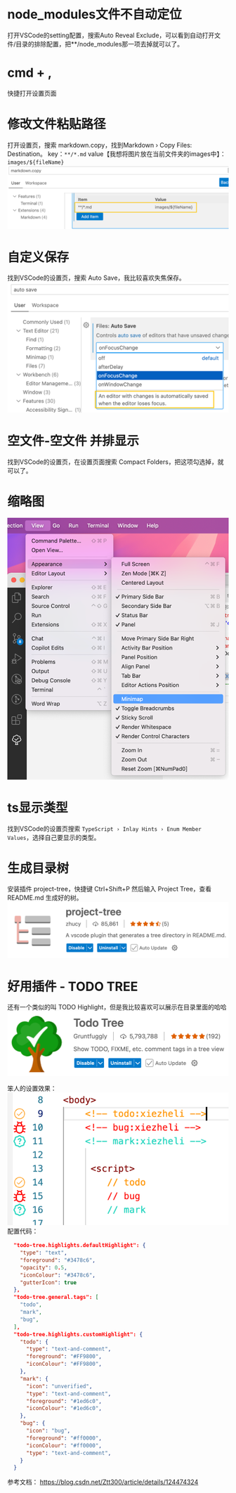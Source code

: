 # node_modules文件不自动定位
打开VSCode的setting配置，搜索Auto Reveal Exclude，可以看到自动打开文件/目录的排除配置，把**/node_modules那一项去掉就可以了。

# cmd + ,
快捷打开设置页面

# 修改文件粘贴路径
打开设置页，搜索 markdown.copy，找到Markdown › Copy Files: Destination。
key：```**/*.md```
value【我想将图片放在当前文件夹的images中】：```images/${fileName}```
![mdcopy](images/image.png)


# 自定义保存
找到VSCode的设置页，搜索 Auto Save，我比较喜欢失焦保存。
![autosave](images/image-1.png)

# 空文件-空文件 并排显示
找到VSCode的设置页，在设置页面搜索 Compact Folders，把这项勾选掉，就可以了。

# 缩略图
![suoluetu](images/image-4.png)

# ts显示类型
找到VSCode的设置页搜索 ```TypeScript › Inlay Hints › Enum Member Values```，选择自己要显示的类型。

# 生成目录树
安装插件 project-tree，快捷键 Ctrl+Shift+P 然后输入 Project Tree，查看 README.md 生成好的树。
![projecttree](images/image-2.png)

# 好用插件 - TODO TREE
还有一个类似的叫 TODO Highlight，但是我比较喜欢可以展示在目录里面的哈哈
![todotree](images/image-3.png)

笨人的设置效果：
![xiaoguo](images/image-5.png)
配置代码：
```json
  "todo-tree.highlights.defaultHighlight": {
    "type": "text",
    "foreground": "#3478c6",
    "opacity": 0.5,
    "iconColour": "#3478c6",
    "gutterIcon": true
  },
  "todo-tree.general.tags": [
    "todo",
    "mark",
    "bug",
  ],
  "todo-tree.highlights.customHighlight": {
    "todo": {
      "type": "text-and-comment",
      "foreground": "#FF9800",
      "iconColour": "#FF9800",
    },
    "mark": {
      "icon": "unverified",
      "type": "text-and-comment",
      "foreground": "#1ed6c0",
      "iconColour": "#1ed6c0",
    },
    "bug": {
      "icon": "bug",
      "foreground": "#ff0000",
      "iconColour": "#ff0000",
      "type": "text-and-comment",
    }
  }
```
参考文档：
https://blog.csdn.net/Ztt300/article/details/124474324

